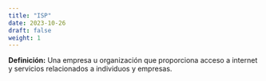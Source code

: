 ```yaml
---
title: "ISP"
date: 2023-10-26
draft: false
weight: 1
---
```


**Definición:** Una empresa u organización que proporciona acceso a internet y servicios relacionados a individuos y empresas.
